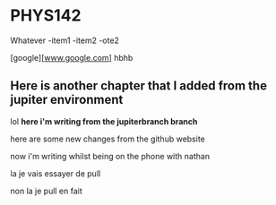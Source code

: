 # PHYS142
Whatever
-item1 
-item2
-ote2


[google][www.google.com]
hbhb

## Here is another chapter that I added from the jupiter environment
lol
**here i'm writing from the jupiterbranch branch**

here are some new changes from the github website


now i'm writing whilst being on the phone with nathan

la je vais essayer de pull

non la je pull en fait
